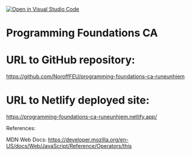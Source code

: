 [![Open in Visual Studio Code](https://classroom.github.com/assets/open-in-vscode-c66648af7eb3fe8bc4f294546bfd86ef473780cde1dea487d3c4ff354943c9ae.svg)](https://classroom.github.com/online_ide?assignment_repo_id=9700848&assignment_repo_type=AssignmentRepo)

# Programming Foundations CA

# URL to GitHub repository:
https://github.com/NoroffFEU/programming-foundations-ca-runeunhjem


# URL to Netlify deployed site:
https://programming-foundations-ca-runeunhjem.netlify.app/

References: 

MDN Web Docs:
https://developer.mozilla.org/en-US/docs/Web/JavaScript/Reference/Operators/this
